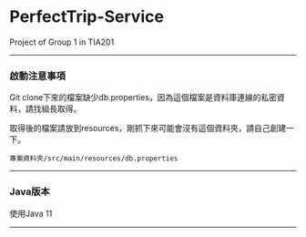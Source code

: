 # PerfectTrip-Service
Project of Group 1 in TIA201
***
### 啟動注意事項
Git clone下來的檔案缺少db.properties，因為這個檔案是資料庫連線的私密資料，請找組長取得。

取得後的檔案請放到resources，剛抓下來可能會沒有這個資料夾，請自己創建一下。
```
專案資料夾/src/main/resources/db.properties
```
***
### Java版本
使用Java 11
***